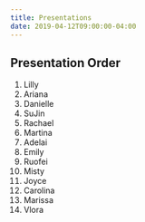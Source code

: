 ```yaml
---
title: Presentations
date: 2019-04-12T09:00:00-04:00
---
```


## Presentation Order

1. Lilly
2. Ariana
3. Danielle
4. SuJin
5. Rachael
6. Martina
7. Adelai
8. Emily
9. Ruofei
10. Misty
11. Joyce
12. Carolina
13. Marissa
14. Vlora
